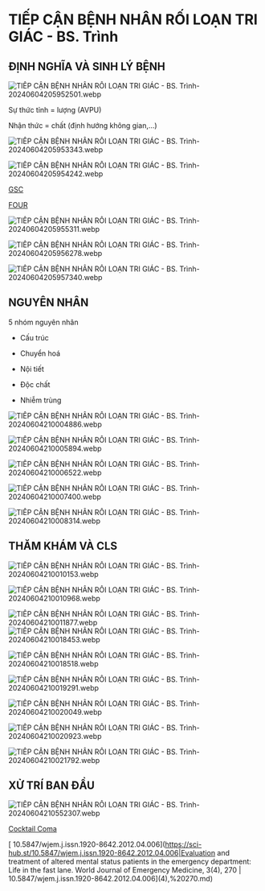 # TIẾP CẬN BỆNH NHÂN RỐI LOẠN TRI GIÁC - BS. Trình  
  
## ĐỊNH NGHĨA VÀ SINH LÝ BỆNH  
  
![TIẾP CẬN BỆNH NHÂN RỐI LOẠN TRI GIÁC - BS. Trình-20240604205952501.webp](../200%20FILES/201%20Image/TI%E1%BA%BEP%20C%E1%BA%ACN%20B%E1%BB%86NH%20NH%C3%82N%20R%E1%BB%90I%20LO%E1%BA%A0N%20TRI%20GI%C3%81C%20-%20BS.%20Tr%C3%ACnh-20240604205952501.webp)  
Sự thức tỉnh = lượng (AVPU)  
Nhận thức = chất (định hướng không gian,...)  
![TIẾP CẬN BỆNH NHÂN RỐI LOẠN TRI GIÁC - BS. Trình-20240604205953343.webp](../200%20FILES/201%20Image/TI%E1%BA%BEP%20C%E1%BA%ACN%20B%E1%BB%86NH%20NH%C3%82N%20R%E1%BB%90I%20LO%E1%BA%A0N%20TRI%20GI%C3%81C%20-%20BS.%20Tr%C3%ACnh-20240604205953343.webp)  
  
![TIẾP CẬN BỆNH NHÂN RỐI LOẠN TRI GIÁC - BS. Trình-20240604205954242.webp](../200%20FILES/201%20Image/TI%E1%BA%BEP%20C%E1%BA%ACN%20B%E1%BB%86NH%20NH%C3%82N%20R%E1%BB%90I%20LO%E1%BA%A0N%20TRI%20GI%C3%81C%20-%20BS.%20Tr%C3%ACnh-20240604205954242.webp)  
[GSC](GSC.md)  
[FOUR](https://www.mdcalc.com/calc/10028/four-full-outline-unresponsiveness-score)  
![TIẾP CẬN BỆNH NHÂN RỐI LOẠN TRI GIÁC - BS. Trình-20240604205955311.webp](../200%20FILES/201%20Image/TI%E1%BA%BEP%20C%E1%BA%ACN%20B%E1%BB%86NH%20NH%C3%82N%20R%E1%BB%90I%20LO%E1%BA%A0N%20TRI%20GI%C3%81C%20-%20BS.%20Tr%C3%ACnh-20240604205955311.webp)  
  
![TIẾP CẬN BỆNH NHÂN RỐI LOẠN TRI GIÁC - BS. Trình-20240604205956278.webp](../200%20FILES/201%20Image/TI%E1%BA%BEP%20C%E1%BA%ACN%20B%E1%BB%86NH%20NH%C3%82N%20R%E1%BB%90I%20LO%E1%BA%A0N%20TRI%20GI%C3%81C%20-%20BS.%20Tr%C3%ACnh-20240604205956278.webp)  
  
![TIẾP CẬN BỆNH NHÂN RỐI LOẠN TRI GIÁC - BS. Trình-20240604205957340.webp](../200%20FILES/201%20Image/TI%E1%BA%BEP%20C%E1%BA%ACN%20B%E1%BB%86NH%20NH%C3%82N%20R%E1%BB%90I%20LO%E1%BA%A0N%20TRI%20GI%C3%81C%20-%20BS.%20Tr%C3%ACnh-20240604205957340.webp)  
## NGUYÊN NHÂN  
5 nhóm nguyên nhân  
- Cấu trúc  
- Chuyển hoá  
- Nội tiết  
- Độc chất  
- Nhiễm trùng  
  
![TIẾP CẬN BỆNH NHÂN RỐI LOẠN TRI GIÁC - BS. Trình-20240604210004886.webp](../200%20FILES/201%20Image/TI%E1%BA%BEP%20C%E1%BA%ACN%20B%E1%BB%86NH%20NH%C3%82N%20R%E1%BB%90I%20LO%E1%BA%A0N%20TRI%20GI%C3%81C%20-%20BS.%20Tr%C3%ACnh-20240604210004886.webp)  
  
![TIẾP CẬN BỆNH NHÂN RỐI LOẠN TRI GIÁC - BS. Trình-20240604210005894.webp](../200%20FILES/201%20Image/TI%E1%BA%BEP%20C%E1%BA%ACN%20B%E1%BB%86NH%20NH%C3%82N%20R%E1%BB%90I%20LO%E1%BA%A0N%20TRI%20GI%C3%81C%20-%20BS.%20Tr%C3%ACnh-20240604210005894.webp)  
  
![TIẾP CẬN BỆNH NHÂN RỐI LOẠN TRI GIÁC - BS. Trình-20240604210006522.webp](../200%20FILES/201%20Image/TI%E1%BA%BEP%20C%E1%BA%ACN%20B%E1%BB%86NH%20NH%C3%82N%20R%E1%BB%90I%20LO%E1%BA%A0N%20TRI%20GI%C3%81C%20-%20BS.%20Tr%C3%ACnh-20240604210006522.webp)  
  
![TIẾP CẬN BỆNH NHÂN RỐI LOẠN TRI GIÁC - BS. Trình-20240604210007400.webp](../200%20FILES/201%20Image/TI%E1%BA%BEP%20C%E1%BA%ACN%20B%E1%BB%86NH%20NH%C3%82N%20R%E1%BB%90I%20LO%E1%BA%A0N%20TRI%20GI%C3%81C%20-%20BS.%20Tr%C3%ACnh-20240604210007400.webp)  
  
![TIẾP CẬN BỆNH NHÂN RỐI LOẠN TRI GIÁC - BS. Trình-20240604210008314.webp](../200%20FILES/201%20Image/TI%E1%BA%BEP%20C%E1%BA%ACN%20B%E1%BB%86NH%20NH%C3%82N%20R%E1%BB%90I%20LO%E1%BA%A0N%20TRI%20GI%C3%81C%20-%20BS.%20Tr%C3%ACnh-20240604210008314.webp)  
## THĂM KHÁM VÀ CLS  
  
![TIẾP CẬN BỆNH NHÂN RỐI LOẠN TRI GIÁC - BS. Trình-20240604210010153.webp](../200%20FILES/201%20Image/TI%E1%BA%BEP%20C%E1%BA%ACN%20B%E1%BB%86NH%20NH%C3%82N%20R%E1%BB%90I%20LO%E1%BA%A0N%20TRI%20GI%C3%81C%20-%20BS.%20Tr%C3%ACnh-20240604210010153.webp)  
  
![TIẾP CẬN BỆNH NHÂN RỐI LOẠN TRI GIÁC - BS. Trình-20240604210010968.webp](../200%20FILES/201%20Image/TI%E1%BA%BEP%20C%E1%BA%ACN%20B%E1%BB%86NH%20NH%C3%82N%20R%E1%BB%90I%20LO%E1%BA%A0N%20TRI%20GI%C3%81C%20-%20BS.%20Tr%C3%ACnh-20240604210010968.webp)  
  
![TIẾP CẬN BỆNH NHÂN RỐI LOẠN TRI GIÁC - BS. Trình-20240604210011877.webp](../200%20FILES/201%20Image/TI%E1%BA%BEP%20C%E1%BA%ACN%20B%E1%BB%86NH%20NH%C3%82N%20R%E1%BB%90I%20LO%E1%BA%A0N%20TRI%20GI%C3%81C%20-%20BS.%20Tr%C3%ACnh-20240604210011877.webp)![TIẾP CẬN BỆNH NHÂN RỐI LOẠN TRI GIÁC - BS. Trình-20240604210018453.webp](../200%20FILES/201%20Image/TI%E1%BA%BEP%20C%E1%BA%ACN%20B%E1%BB%86NH%20NH%C3%82N%20R%E1%BB%90I%20LO%E1%BA%A0N%20TRI%20GI%C3%81C%20-%20BS.%20Tr%C3%ACnh-20240604210018453.webp)  
  
![TIẾP CẬN BỆNH NHÂN RỐI LOẠN TRI GIÁC - BS. Trình-20240604210018518.webp](../200%20FILES/201%20Image/TI%E1%BA%BEP%20C%E1%BA%ACN%20B%E1%BB%86NH%20NH%C3%82N%20R%E1%BB%90I%20LO%E1%BA%A0N%20TRI%20GI%C3%81C%20-%20BS.%20Tr%C3%ACnh-20240604210018518.webp)  
  
![TIẾP CẬN BỆNH NHÂN RỐI LOẠN TRI GIÁC - BS. Trình-20240604210019291.webp](../200%20FILES/201%20Image/TI%E1%BA%BEP%20C%E1%BA%ACN%20B%E1%BB%86NH%20NH%C3%82N%20R%E1%BB%90I%20LO%E1%BA%A0N%20TRI%20GI%C3%81C%20-%20BS.%20Tr%C3%ACnh-20240604210019291.webp)  
  
![TIẾP CẬN BỆNH NHÂN RỐI LOẠN TRI GIÁC - BS. Trình-20240604210020049.webp](../200%20FILES/201%20Image/TI%E1%BA%BEP%20C%E1%BA%ACN%20B%E1%BB%86NH%20NH%C3%82N%20R%E1%BB%90I%20LO%E1%BA%A0N%20TRI%20GI%C3%81C%20-%20BS.%20Tr%C3%ACnh-20240604210020049.webp)  
  
![TIẾP CẬN BỆNH NHÂN RỐI LOẠN TRI GIÁC - BS. Trình-20240604210020923.webp](../200%20FILES/201%20Image/TI%E1%BA%BEP%20C%E1%BA%ACN%20B%E1%BB%86NH%20NH%C3%82N%20R%E1%BB%90I%20LO%E1%BA%A0N%20TRI%20GI%C3%81C%20-%20BS.%20Tr%C3%ACnh-20240604210020923.webp)  
  
![TIẾP CẬN BỆNH NHÂN RỐI LOẠN TRI GIÁC - BS. Trình-20240604210021792.webp](../200%20FILES/201%20Image/TI%E1%BA%BEP%20C%E1%BA%ACN%20B%E1%BB%86NH%20NH%C3%82N%20R%E1%BB%90I%20LO%E1%BA%A0N%20TRI%20GI%C3%81C%20-%20BS.%20Tr%C3%ACnh-20240604210021792.webp)  
## XỬ TRÍ BAN ĐẦU  
  
![TIẾP CẬN BỆNH NHÂN RỐI LOẠN TRI GIÁC - BS. Trình-20240604210552307.webp](../200%20FILES/201%20Image/TI%E1%BA%BEP%20C%E1%BA%ACN%20B%E1%BB%86NH%20NH%C3%82N%20R%E1%BB%90I%20LO%E1%BA%A0N%20TRI%20GI%C3%81C%20-%20BS.%20Tr%C3%ACnh-20240604210552307.webp)  
  
[Cocktail Coma](./Cocktail%20Coma.md)  
  
  
[ 10.5847/wjem.j.issn.1920-8642.2012.04.006](https://sci-hub.st/10.5847/wjem.j.issn.1920-8642.2012.04.006|Evaluation and treatment of altered mental status patients in the emergency department: Life in the fast lane. World Journal of Emergency Medicine, 3(4), 270 | 10.5847/wjem.j.issn.1920-8642.2012.04.006](4),%20270.md)  
